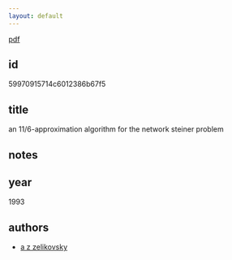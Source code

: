 ```yaml
---
layout: default
---
```


[pdf](https://s3-us-west-2.amazonaws.com/19f075ca4a482833.media/articles/59970915714c6012386b67f5.pdf)

## id

59970915714c6012386b67f5

## title

an 11/6-approximation algorithm for the network steiner problem

## notes



## year

1993

## authors

 * [a z zelikovsky](/pages/literature/authors/59970915714c6012386b67f4.html)